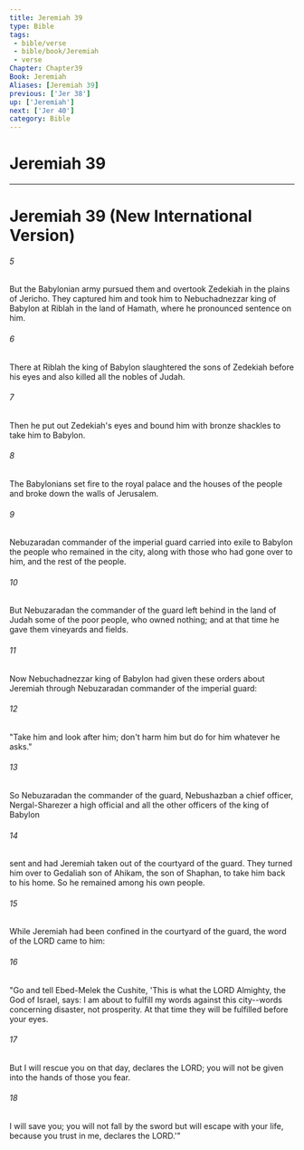```yaml
---
title: Jeremiah 39
type: Bible
tags:
 - bible/verse
 - bible/book/Jeremiah
 - verse
Chapter: Chapter39
Book: Jeremiah
Aliases: [Jeremiah 39]
previous: ['Jer 38']
up: ['Jeremiah']
next: ['Jer 40']
category: Bible
---
```

# Jeremiah 39

***
# Jeremiah 39 (New International Version) 

###### 5 
But the Babylonian army pursued them and overtook Zedekiah in the plains of Jericho. They captured him and took him to Nebuchadnezzar king of Babylon at Riblah in the land of Hamath, where he pronounced sentence on him. 

###### 6 
There at Riblah the king of Babylon slaughtered the sons of Zedekiah before his eyes and also killed all the nobles of Judah. 

###### 7 
Then he put out Zedekiah's eyes and bound him with bronze shackles to take him to Babylon. 

###### 8 
The Babylonians set fire to the royal palace and the houses of the people and broke down the walls of Jerusalem. 

###### 9 
Nebuzaradan commander of the imperial guard carried into exile to Babylon the people who remained in the city, along with those who had gone over to him, and the rest of the people. 

###### 10 
But Nebuzaradan the commander of the guard left behind in the land of Judah some of the poor people, who owned nothing; and at that time he gave them vineyards and fields. 

###### 11 
Now Nebuchadnezzar king of Babylon had given these orders about Jeremiah through Nebuzaradan commander of the imperial guard: 

###### 12 
"Take him and look after him; don't harm him but do for him whatever he asks." 

###### 13 
So Nebuzaradan the commander of the guard, Nebushazban a chief officer, Nergal-Sharezer a high official and all the other officers of the king of Babylon 

###### 14 
sent and had Jeremiah taken out of the courtyard of the guard. They turned him over to Gedaliah son of Ahikam, the son of Shaphan, to take him back to his home. So he remained among his own people. 

###### 15 
While Jeremiah had been confined in the courtyard of the guard, the word of the LORD came to him: 

###### 16 
"Go and tell Ebed-Melek the Cushite, 'This is what the LORD Almighty, the God of Israel, says: I am about to fulfill my words against this city--words concerning disaster, not prosperity. At that time they will be fulfilled before your eyes. 

###### 17 
But I will rescue you on that day, declares the LORD; you will not be given into the hands of those you fear. 

###### 18 
I will save you; you will not fall by the sword but will escape with your life, because you trust in me, declares the LORD.'" 
